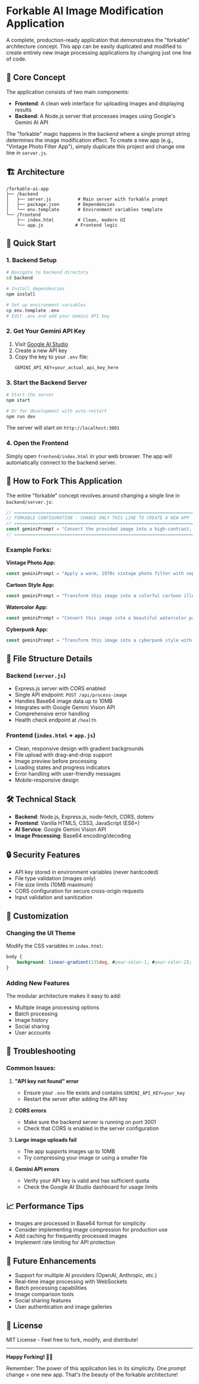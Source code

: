 # Forkable AI Image Modification Application

A complete, production-ready application that demonstrates the "forkable" architecture concept. This app can be easily duplicated and modified to create entirely new image processing applications by changing just one line of code.

## 🎯 Core Concept

The application consists of two main components:
- **Frontend**: A clean web interface for uploading images and displaying results
- **Backend**: A Node.js server that processes images using Google's Gemini AI API

The "forkable" magic happens in the backend where a single prompt string determines the image modification effect. To create a new app (e.g., "Vintage Photo Filter App"), simply duplicate this project and change one line in `server.js`.

## 🏗️ Architecture

```
/forkable-ai-app
├── /backend
│   ├── server.js          # Main server with forkable prompt
│   ├── package.json       # Dependencies
│   └── env.template       # Environment variables template
└── /frontend
    ├── index.html         # Clean, modern UI
    └── app.js            # Frontend logic
```

## 🚀 Quick Start

### 1. Backend Setup

```bash
# Navigate to backend directory
cd backend

# Install dependencies
npm install

# Set up environment variables
cp env.template .env
# Edit .env and add your Gemini API key
```

### 2. Get Your Gemini API Key

1. Visit [Google AI Studio](https://makersuite.google.com/app/apikey)
2. Create a new API key
3. Copy the key to your `.env` file:
   ```
   GEMINI_API_KEY=your_actual_api_key_here
   ```

### 3. Start the Backend Server

```bash
# Start the server
npm start

# Or for development with auto-restart
npm run dev
```

The server will start on `http://localhost:3001`

### 4. Open the Frontend

Simply open `frontend/index.html` in your web browser. The app will automatically connect to the backend server.

## 🔧 How to Fork This Application

The entire "forkable" concept revolves around changing a single line in `backend/server.js`:

```javascript
// =============================================================================
// FORKABLE CONFIGURATION - CHANGE ONLY THIS LINE TO CREATE A NEW APP
// =============================================================================
const geminiPrompt = "Convert the provided image into a high-contrast, black and white pencil sketch with detailed shading.";
// =============================================================================
```

### Example Forks:

**Vintage Photo App:**
```javascript
const geminiPrompt = "Apply a warm, 1970s vintage photo filter with sepia tones and film grain.";
```

**Cartoon Style App:**
```javascript
const geminiPrompt = "Transform this image into a colorful cartoon illustration with bold outlines and vibrant colors.";
```

**Watercolor App:**
```javascript
const geminiPrompt = "Convert this image into a beautiful watercolor painting with soft, flowing brushstrokes.";
```

**Cyberpunk App:**
```javascript
const geminiPrompt = "Transform this image into a cyberpunk style with neon colors, digital glitch effects, and futuristic elements.";
```

## 📁 File Structure Details

### Backend (`server.js`)
- Express.js server with CORS enabled
- Single API endpoint: `POST /api/process-image`
- Handles Base64 image data up to 10MB
- Integrates with Google Gemini Vision API
- Comprehensive error handling
- Health check endpoint at `/health`

### Frontend (`index.html` + `app.js`)
- Clean, responsive design with gradient backgrounds
- File upload with drag-and-drop support
- Image preview before processing
- Loading states and progress indicators
- Error handling with user-friendly messages
- Mobile-responsive design

## 🛠️ Technical Stack

- **Backend**: Node.js, Express.js, node-fetch, CORS, dotenv
- **Frontend**: Vanilla HTML5, CSS3, JavaScript (ES6+)
- **AI Service**: Google Gemini Vision API
- **Image Processing**: Base64 encoding/decoding

## 🔒 Security Features

- API key stored in environment variables (never hardcoded)
- File type validation (images only)
- File size limits (10MB maximum)
- CORS configuration for secure cross-origin requests
- Input validation and sanitization

## 🎨 Customization

### Changing the UI Theme
Modify the CSS variables in `index.html`:
```css
body {
    background: linear-gradient(135deg, #your-color-1, #your-color-2);
}
```

### Adding New Features
The modular architecture makes it easy to add:
- Multiple image processing options
- Batch processing
- Image history
- Social sharing
- User accounts

## 🐛 Troubleshooting

### Common Issues:

1. **"API key not found" error**
   - Ensure your `.env` file exists and contains `GEMINI_API_KEY=your_key`
   - Restart the server after adding the API key

2. **CORS errors**
   - Make sure the backend server is running on port 3001
   - Check that CORS is enabled in the server configuration

3. **Large image uploads fail**
   - The app supports images up to 10MB
   - Try compressing your image or using a smaller file

4. **Gemini API errors**
   - Verify your API key is valid and has sufficient quota
   - Check the Google AI Studio dashboard for usage limits

## 📈 Performance Tips

- Images are processed in Base64 format for simplicity
- Consider implementing image compression for production use
- Add caching for frequently processed images
- Implement rate limiting for API protection

## 🔮 Future Enhancements

- Support for multiple AI providers (OpenAI, Anthropic, etc.)
- Real-time image processing with WebSockets
- Batch processing capabilities
- Image comparison tools
- Social sharing features
- User authentication and image galleries

## 📄 License

MIT License - Feel free to fork, modify, and distribute!

---

**Happy Forking! 🍴✨**

Remember: The power of this application lies in its simplicity. One prompt change = one new app. That's the beauty of the forkable architecture!
